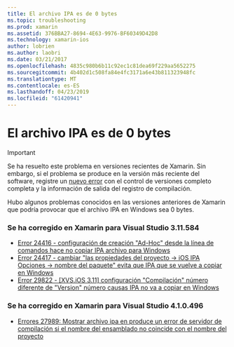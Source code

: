 ```yaml
---
title: El archivo IPA es de 0 bytes
ms.topic: troubleshooting
ms.prod: xamarin
ms.assetid: 376BBA27-8694-4E63-9976-BF60349D42D8
ms.technology: xamarin-ios
author: lobrien
ms.author: laobri
ms.date: 03/21/2017
ms.openlocfilehash: 4835c980b6b11c92ec1c81dea69f229aa5652275
ms.sourcegitcommit: 4b402d1c508fa84e4fc3171a6e43b811323948fc
ms.translationtype: MT
ms.contentlocale: es-ES
ms.lasthandoff: 04/23/2019
ms.locfileid: "61420941"
---
```

# <a name="ipa-file-is-0-bytes"></a>El archivo IPA es de 0 bytes

> [!IMPORTANT]
> Se ha resuelto este problema en versiones recientes de Xamarin. Sin embargo, si el problema se produce en la versión más reciente del software, registre un [nuevo error](~/cross-platform/troubleshooting/questions/howto-file-bug.md) con el control de versiones completo completa y la información de salida del registro de compilación.



Hubo algunos problemas conocidos en las versiones anteriores de Xamarin que podría provocar que el archivo IPA en Windows sea 0 bytes. 

### <a name="fixed-in-xamarin-for-visual-studio-311584"></a>Se ha corregido en Xamarin para Visual Studio 3.11.584 
- [Error 24416 - configuración de creación "Ad-Hoc" desde la línea de comandos hace no copiar IPA archivo para Windows](https://bugzilla.xamarin.com/show_bug.cgi?id=24416)
- [Error 24417 - cambiar "las propiedades del proyecto -> iOS IPA Opciones -> nombre del paquete" evita que IPA que se vuelve a copiar en Windows](https://bugzilla.xamarin.com/show_bug.cgi?id=24417)
- [Error 29822 - [XVS.iOS 3.11] configuración "Compilación" número diferente de "Version" número causas IPA no va a copiar en Windows](https://bugzilla.xamarin.com/show_bug.cgi?id=29822)

### <a name="fixed-in-xamarin-for-visual-studio-410496"></a>Se ha corregido en Xamarin para Visual Studio 4.1.0.496
- [Errores 27989: Mostrar archivo ipa en produce un error de servidor de compilación si el nombre del ensamblado no coincide con el nombre del proyecto](https://bugzilla.xamarin.com/show_bug.cgi?id=27989)
